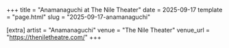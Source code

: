 +++
title = "Anamanaguchi at The Nile Theater"
date = 2025-09-17
template = "page.html"
slug = "2025-09-17-anamanaguchi"

[extra]
artist = "Anamanaguchi"
venue = "The Nile Theater"
venue_url = "https://theniletheatre.com/"
+++

